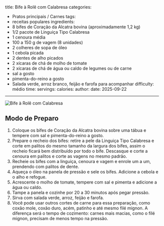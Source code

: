 title: Bife à Rolê com Calabresa
categories:
  - Pratos principais / Carnes
tags:
  - receitas populares
ingredients:
  - 8 bifes de Coração da Alcatra bovina (aproximadamente 1,2 kg)
  - 1/2 pacote de Linguiça Tipo Calabresa
  - 1 cenoura média
  - 100 a 150 g de vagem (8 unidades)
  - 2 colheres de sopa de óleo
  - 1 cebola picada
  - 2 dentes de alho picados
  - 2 xícaras de chá de molho de tomate
  - 2 xícaras de chá de água ou caldo de legumes ou de carne
  - sal a gosto
  - pimenta-do-reino a gosto
  - Salada verde, arroz branco, feijão e farofa para acompanhar
difficulty: médio
time: 
servings: 
calories: 
author:
date: 2025-09-22
---
![Bife à Rolê com Calabresa](/images/bife_rol_com_calabresa.jpg)

## Modo de Preparo
1. Coloque os bifes de Coração da Alcatra bovina sobre uma tábua e tempere com sal e pimenta-do-reino a gosto.
2. Prepare o recheio dos bifes: retire a pele da Linguiça Tipo Calabresa e corte em palitos do mesmo tamanho da largura dos bifes, assim o recheio ficará bem distribuído por todo o bife. Descasque e corte a cenoura em palitos e corte as vagens no mesmo padrão.
3. Recheie os bifes com a linguiça, cenoura e vagem e enrole um a um, prendendo com palitos de dente.
4. Aqueça o óleo na panela de pressão e sele os bifes. Adicione a cebola e o alho e refogue.
5. Acrescente o molho de tomate, tempere com sal e pimenta e adicione a água ou caldo.
6. Tampe a panela e cozinhe por 20 a 30 minutos após pegar pressão.
7. Sirva com salada verde, arroz, feijão e farofa.
8. Você pode usar outros cortes de carne para essa preparação, como coxão mole, coxão duro, acém, patinho e até mesmo filé mignon. A diferença será o tempo de cozimento: carnes mais macias, como o filé mignon, precisam de menos tempo na pressão.
